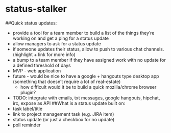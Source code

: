 status-stalker
==============
##Quick status updates:
* provide a tool for a team member to build a list of the things they’re working on and get a ping for a status update
* allow managers to ask for a status update
* if someone updates their status, allow to push to various chat channels.  (highlight + link for more info)
* a bump to a team member if they have assigned work with no update for a defined threshold of days
* MVP - web application
* future - would be nice to have a google + hangouts type desktop app (something that doesn’t require a lot of real-estate)
    * how difficult would it be to build a quick mozilla/chrome browser plugin?
* TODO: integrate with emails, txt messages, google hangouts, hipchat, irc, expose as API
##What is a status update built on:
* task label/title
* link to project management task (e.g. JIRA item)
* status update (or just a checkbox for no update)
* poll reminder
